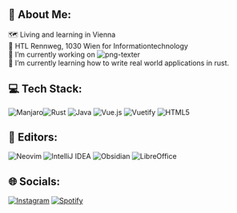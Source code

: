 ## 💫 About Me:

🗺️ Living and learning in Vienna</br>
🏫 HTL Rennweg, 1030 Wien for Informationtechnology</br>
🔭 I’m currently working on ![png-texter](https://github.com/Sxmon17/png-texter)</br>
🧪 I’m currently learning how to write real world applications in rust.</br>

## 💻 Tech Stack:
![Manjaro](https://img.shields.io/badge/Manjaro-35BF5C?style=for-the-badge&logo=Manjaro&logoColor=white)![Rust](https://img.shields.io/badge/rust-%23000000.svg?style=for-the-badge&logo=rust&logoColor=white) ![Java](https://img.shields.io/badge/java-%23ED8B00.svg?style=for-the-badge&logo=java&logoColor=white) ![Vue.js](https://img.shields.io/badge/vuejs-%2335495e.svg?style=for-the-badge&logo=vuedotjs&logoColor=%234FC08D) ![Vuetify](https://img.shields.io/badge/Vuetify-1867C0?style=for-the-badge&logo=vuetify&logoColor=AEDDFF) ![HTML5](https://img.shields.io/badge/html5-%23E34F26.svg?style=for-the-badge&logo=html5&logoColor=white)

## 👾 Editors:
![Neovim](https://img.shields.io/badge/NeoVim-%2357A143.svg?&style=for-the-badge&logo=neovim&logoColor=white)
![IntelliJ IDEA](https://img.shields.io/badge/IntelliJIDEA-000000.svg?style=for-the-badge&logo=intellij-idea&logoColor=white)
![Obsidian](https://img.shields.io/badge/Obsidian-%23483699.svg?style=for-the-badge&logo=obsidian&logoColor=white)
![LibreOffice](https://img.shields.io/badge/LibreOffice-%2318A303?style=for-the-badge&logo=LibreOffice&logoColor=white)

## 🌐 Socials:
[![Instagram](https://img.shields.io/badge/Instagram-%23E4405F.svg?style=for-the-badge&logo=Instagram&logoColor=white)](https://instagram.com/sxmon1711) 
[![Spotify](https://img.shields.io/badge/Spotify-1ED760?style=for-the-badge&logo=spotify&logoColor=white)](https://spotify.link/a/key_live_pfaVQo61xda7Zq1zC1ca3igayxarnljw?product=open&%24full_url=https%3A%2F%2Fopen.spotify.com%2Fuser%2Fcd3zsjgzwcd0xwk2ppffemw2d%3Fsi%3Dcaab929ebc9a429b%26fbclid%3DPAAaacBk0wagyM2cZOV467GbTDdw-3RYEgbBqcnyPKgkOwA8RYxu5STB8NBxA&%24fallback_url=https%3A%2F%2Fopen.spotify.com%2Fuser%2Fcd3zsjgzwcd0xwk2ppffemw2d%3Fsi%3Dcaab929ebc9a429b%26fbclid%3DPAAaacBk0wagyM2cZOV467GbTDdw-3RYEgbBqcnyPKgkOwA8RYxu5STB8NBxA%26nd%3D1&feature=organic)
